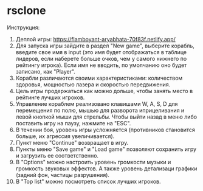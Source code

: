 # rsclone
  Инструкция:
1. Деплой игры: https://flamboyant-aryabhata-70f83f.netlify.app/
2. Для запуска игры зайдите в раздел "New game", выберите корабль, введите свое имя в input (это имя будет отображаться в таблице лидеров, если наберете больше очков, чем у самого нижнего по рейтингу игрока). Если имя не вводить, по умолчанию оно будет записано, как "Player".
3. Корабли различаются своими характеристиками: количеством здоровья, мощностью лазера и скоростью передвижения.
4. Цель игры продержаться как можно дольше, чтобы занять место в рейтинге лучших игроков.
5. Управление кораблем реализовано клавишами W, A, S, D для перемещения по полю, мышью для разворота иприцеливания и левой кнопкой мыши для стрельбы. Чтобы выйти назад в меню либо поставить игру на паузу, нажмите на "ESC".
6. В течении боя, уровень игры усложняется (противников становится больше, их агрессия увеличивается).
7. Пункт меню "Continue" возвращает в игру.
8. Пункты меню "Save game" и "Load game" позволяют сохранить игру и загрузить ее соответственно.
9. В "Options" можно настроить уровень громкости музыки и громкость звуковых эффектов. А также уровень детализаци графики (задний фон, частицы разрушения).
10. В "Top list" можно посмотреть список лучших игроков.
